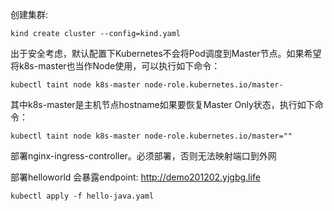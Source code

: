 创建集群:
```shell
kind create cluster --config=kind.yaml
```

出于安全考虑，默认配置下Kubernetes不会将Pod调度到Master节点。如果希望将k8s-master也当作Node使用，可以执行如下命令：
```shell
kubectl taint node k8s-master node-role.kubernetes.io/master-
```
其中k8s-master是主机节点hostname如果要恢复Master Only状态，执行如下命令：
```shell
kubectl taint node k8s-master node-role.kubernetes.io/master=""
```

部署nginx-ingress-controller。必须部署，否则无法映射端口到外网

部署helloworld
会暴露endpoint: http://demo201202.yjgbg.life
```shell
kubectl apply -f hello-java.yaml
```